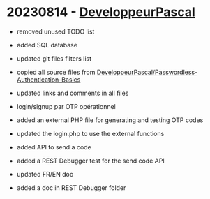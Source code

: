 # 20230814 - [DeveloppeurPascal](https://github.com/DeveloppeurPascal)

* removed unused TODO list
* added SQL database
* updated git files filters list
* copied all source files from [DeveloppeurPascal/Passwordless-Authentication-Basics](https://github.com/DeveloppeurPascal/Passwordless-Authentication-Basics)
* updated links and comments in all files
* login/signup par OTP opérationnel

* added an external PHP file for generating and testing OTP codes
* updated the login.php to use the external functions

* added API to send a code
* added a REST Debugger test for the send code API

* updated FR/EN doc

* added a doc in REST Debugger folder
